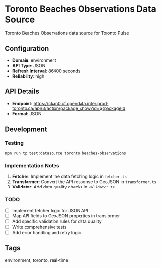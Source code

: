 # Toronto Beaches Observations Data Source

Toronto Beaches Observations data source for Toronto Pulse

## Configuration

- **Domain**: environment
- **API Type**: JSON
- **Refresh Interval**: 86400 seconds
- **Reliability**: high

## API Details

- **Endpoint**: https://ckan0.cf.opendata.inter.prod-toronto.ca/api/3/action/package_show?id=${packageId
- **Format**: JSON

## Development

### Testing

```bash
npm run tp test:datasource toronto-beaches-observations
```

### Implementation Notes

1. **Fetcher**: Implement the data fetching logic in `fetcher.ts`
2. **Transformer**: Convert the API response to GeoJSON in `transformer.ts`
3. **Validator**: Add data quality checks in `validator.ts`

### TODO

- [ ] Implement fetcher logic for JSON API
- [ ] Map API fields to GeoJSON properties in transformer
- [ ] Add specific validation rules for data quality
- [ ] Write comprehensive tests
- [ ] Add error handling and retry logic

## Tags

environment, toronto, real-time

